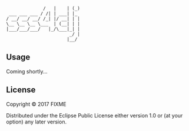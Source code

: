 	              /   |    | (_)
	 ___ ___ ___ / /| | ___| |_ 
	/ __/ __/ __/ /_| |/ __| | |
	\__ \__ \__ \___  | (__| | |
	|___/___/___/   |_/\___|_| |
	                        _/ |
	                       |__/ 


## Usage
Coming shortly...

## License

Copyright © 2017 FIXME

Distributed under the Eclipse Public License either version 1.0 or (at
your option) any later version.
